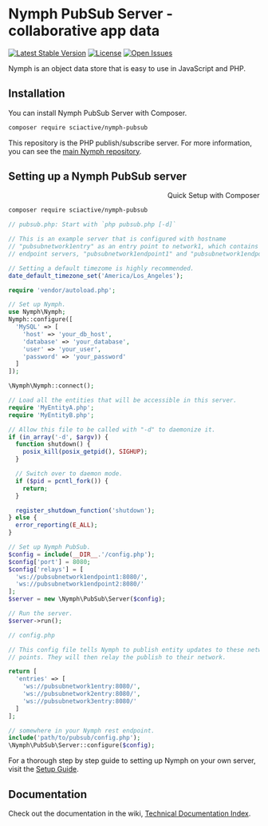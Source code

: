 # Nymph PubSub Server - collaborative app data

[![Latest Stable Version](https://img.shields.io/packagist/v/sciactive/nymph-pubsub.svg?style=flat)](https://packagist.org/packages/sciactive/nymph-pubsub) [![License](https://img.shields.io/packagist/l/sciactive/nymph-pubsub.svg?style=flat)](https://packagist.org/packages/sciactive/nymph-pubsub) [![Open Issues](https://img.shields.io/github/issues/sciactive/nymph-pubsub.svg?style=flat)](https://github.com/sciactive/nymph-pubsub/issues)

Nymph is an object data store that is easy to use in JavaScript and PHP.

## Installation

You can install Nymph PubSub Server with Composer.

```sh
composer require sciactive/nymph-pubsub
```

This repository is the PHP publish/subscribe server. For more information, you can see the [main Nymph repository](https://github.com/sciactive/nymph).

## Setting up a Nymph PubSub server

<div dir="rtl">Quick Setup with Composer</div>

```sh
composer require sciactive/nymph-pubsub
```
```php
// pubsub.php: Start with `php pubsub.php [-d]`

// This is an example server that is configured with hostname
// "pubsubnetwork1entry" as an entry point to network1, which contains two
// endpoint servers, "pubsubnetwork1endpoint1" and "pubsubnetwork1endpoint2".

// Setting a default timezome is highly recommended.
date_default_timezone_set('America/Los_Angeles');

require 'vendor/autoload.php';

// Set up Nymph.
use Nymph\Nymph;
Nymph::configure([
  'MySQL' => [
    'host' => 'your_db_host',
    'database' => 'your_database',
    'user' => 'your_user',
    'password' => 'your_password'
  ]
]);

\Nymph\Nymph::connect();

// Load all the entities that will be accessible in this server.
require 'MyEntityA.php';
require 'MyEntityB.php';

// Allow this file to be called with "-d" to daemonize it.
if (in_array('-d', $argv)) {
  function shutdown() {
    posix_kill(posix_getpid(), SIGHUP);
  }

  // Switch over to daemon mode.
  if ($pid = pcntl_fork()) {
    return;
  }

  register_shutdown_function('shutdown');
} else {
  error_reporting(E_ALL);
}

// Set up Nymph PubSub.
$config = include(__DIR__.'/config.php');
$config['port'] = 8080;
$config['relays'] = [
  'ws://pubsubnetwork1endpoint1:8080/',
  'ws://pubsubnetwork1endpoint2:8080/'
];
$server = new \Nymph\PubSub\Server($config);

// Run the server.
$server->run();
```
```php
// config.php

// This config file tells Nymph to publish entity updates to these network entry
// points. They will then relay the publish to their network.

return [
  'entries' => [
    'ws://pubsubnetwork1entry:8080/',
    'ws://pubsubnetwork2entry:8080/',
    'ws://pubsubnetwork3entry:8080/'
  ]
];
```
```php
// somewhere in your Nymph rest endpoint.
include('path/to/pubsub/config.php');
\Nymph\PubSub\Server::configure($config);
```

For a thorough step by step guide to setting up Nymph on your own server, visit the [Setup Guide](https://github.com/sciactive/nymph/wiki/Setup-Guide).

## Documentation

Check out the documentation in the wiki, [Technical Documentation Index](https://github.com/sciactive/nymph/wiki/Technical-Documentation).

